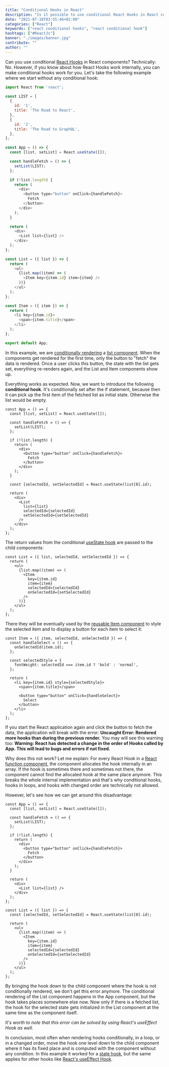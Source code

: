```yaml
---
title: "Conditional Hooks in React"
description: "Is it possible to use conditional React Hooks in React components? Technically no. However, in this example I want to show you how to use a Hook ..."
date: "2021-07-18T03:55:46+02:00"
categories: ["React"]
keywords: ["react conditional hooks", "react conditional hook"]
hashtags: ["#ReactJs"]
banner: "./images/banner.jpg"
contribute: ""
author: ""
---
```


<Sponsorship />

Can you use conditional [React Hooks](/react-hooks/) in React components? Technically: No. However, if you know about how React Hooks work internally, you can make conditional hooks work for you. Let's take the following example where we start without any conditional hook:

```javascript
import React from 'react';

const LIST = [
  {
    id: '1',
    title: 'The Road to React',
  },
  {
    id: '2',
    title: 'The Road to GraphQL',
  },
];

const App = () => {
  const [list, setList] = React.useState([]);

  const handleFetch = () => {
    setList(LIST);
  };

  if (!list.length) {
    return (
      <div>
        <button type="button" onClick={handleFetch}>
          Fetch
        </button>
      </div>
    );
  }

  return (
    <div>
      <List list={list} />
    </div>
  );
};

const List = ({ list }) => {
  return (
    <ul>
      {list.map((item) => (
        <Item key={item.id} item={item} />
      ))}
    </ul>
  );
};

const Item = ({ item }) => {
  return (
    <li key={item.id}>
      <span>{item.title}</span>
    </li>
  );
};

export default App;
```

In this example, we are [conditionally rendering](/react-conditional-rendering/) a [list component](/react-list-component). When the components get rendered for the first time, only the button to "fetch" the data is rendered. Once a user clicks this button, the state with the list gets set, everything re-renders again, and the List and Item components show up.

<ReadMore label="How to fetch data in React" link="/react-hooks-fetch-data" />

Everything works as expected. Now, we want to introduce the following **conditional hook**. It's conditionally set after the if statement, because then it can pick up the first item of the fetched list as initial state. Otherwise the list would be empty.

```javascript{18,24-25}
const App = () => {
  const [list, setList] = React.useState([]);

  const handleFetch = () => {
    setList(LIST);
  };

  if (!list.length) {
    return (
      <div>
        <button type="button" onClick={handleFetch}>
          Fetch
        </button>
      </div>
    );
  }

  const [selectedId, setSelectedId] = React.useState(list[0].id);

  return (
    <div>
      <List
        list={list}
        selectedId={selectedId}
        setSelectedId={setSelectedId}
      />
    </div>
  );
};
```

The return values from the conditional [useState hook](/react-usestate-hook/) are passed to the child components:

```javascript{1,8-9}
const List = ({ list, selectedId, setSelectedId }) => {
  return (
    <ul>
      {list.map((item) => (
        <Item
          key={item.id}
          item={item}
          selectedId={selectedId}
          onSelectedId={setSelectedId}
        />
      ))}
    </ul>
  );
};
```

There they will be eventually used by the [reusable Item component](/react-reusable-components/) to style the selected item and to display a button for each item to select it:

```javascript{1,2-4,6-8,11,14-16}
const Item = ({ item, selectedId, onSelectedId }) => {
  const handleSelect = () => {
    onSelectedId(item.id);
  };

  const selectedStyle = {
    fontWeight: selectedId === item.id ? 'bold' : 'normal',
  };

  return (
    <li key={item.id} style={selectedStyle}>
      <span>{item.title}</span>

      <button type="button" onClick={handleSelect}>
        Select
      </button>
    </li>
  );
};
```

<ReadMore label="How to style React components" link="/react-css-styling" />

If you start the React application again and click the button to fetch the data, the application will break with the error: **Uncaught Error: Rendered more hooks than during the previous render.** You may will see this warning too: **Warning: React has detected a change in the order of Hooks called by App. This will lead to bugs and errors if not fixed.**

Why does this not work? Let me explain: For every React Hook in a [React function component](/react-function-component/), the component allocates the hook internally in an array. If the hook is sometimes there and sometimes not there, the component cannot find the allocated hook at the same place anymore. This breaks the whole internal implementation and that's why conditional hooks, hooks in loops, and hooks with changed order are technically not allowed.

However, let's see how we can get around this disadvantage:

```javascript{20,25,26}
const App = () => {
  const [list, setList] = React.useState([]);

  const handleFetch = () => {
    setList(LIST);
  };

  if (!list.length) {
    return (
      <div>
        <button type="button" onClick={handleFetch}>
          Fetch
        </button>
      </div>
    );
  }

  return (
    <div>
      <List list={list} />
    </div>
  );
};

const List = ({ list }) => {
  const [selectedId, setSelectedId] = React.useState(list[0].id);

  return (
    <ul>
      {list.map((item) => (
        <Item
          key={item.id}
          item={item}
          selectedId={selectedId}
          onSelectedId={setSelectedId}
        />
      ))}
    </ul>
  );
};
```

By bringing the hook down to the child component where the hook is not conditionally rendered, we don't get this error anymore. The conditional rendering of the List component happens in the App component, but the hook takes places somewhere else now. Now only if there is a fetched list, the hook for the selected state gets initialized in the List component at the same time as the component itself.

*It's worth to note that this error can be solved by using React's useEffect Hook as well.*

In conclusion, most often when rendering hooks conditionally, in a loop, or in a changed order, move the hook one level down to the child component where it has its fixed place and is computed with the component without any condition. In this example it worked for a [state hook](/react-usereducer-vs-usestate/), but the same applies for other hooks like [React's useEffect Hook](/react-useeffect-hook/).
